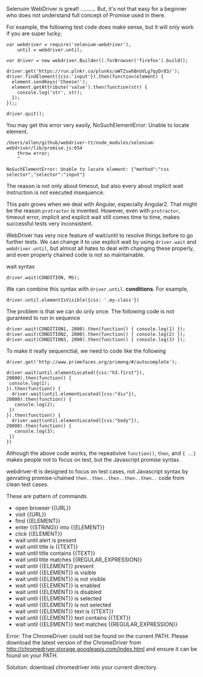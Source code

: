Selenuim WebDriver is great! ..........  But, it's not that easy for a beginner who does not understand full concept of Promise used in there.

For example, the following test code does make sense, but it will only work if you are super lucky;

    var webdriver = require('selenium-webdriver'),
        until = webdriver.until;

    var driver = new webdriver.Builder().forBrowser('firefox').build();

    driver.get('https://run.plnkr.co/plunks/aWTZswhBnUVLg7qyDr83/');
    driver.findElement({css:'input'}).then(function(element) {
      element.sendKeys('Cheese!');
      element.getAttribute('value').then(function(str) {
        console.log('str', str); 
      });
    });;

    driver.quit();

You may get this error very easily, NoSuchElementError: Unable to locate element.

    /Users/allen/github/webdriver-tt/node_modules/selenium-webdriver/lib/promise.js:654
        throw error;
        ^

    NoSuchElementError: Unable to locate element: {"method":"css selector","selector":"input"}

The reason is not only about timeout, but also every about implicit wait instruction is not executed insequence.

This pain grows when we deal with Angular, especially Angular2.
That might be the reason `protractor` is invented. However, even with `protractor`, timeout error, implicit and explicit wait still comes time to time, makes successful tests very inconsistent.

WebDriver has very nice feature of wait/until to resolve things before to go further tests.
We can change it to use explicit wait by using `driver.wait` and `webdriver.until`, 
but almost all hates to deal with chainging these properly, and even properly chained code is not so maintainable.

wait syntax

    driver.wait(CONDITION, MS);

We can combine this syntax with `driver.until`. **conditions**. For example, 

    driver.until.elementIsVisible({css: '.my-class'})

The problem is that we can do only once. The following code is not guranteed to run in sequence

    driver.wait(CONDITION1, 2000).then(function() { console.log(1) });
    driver.wait(CONDITION2, 2000).then(function() { console.log(2) });
    driver.wait(CONDITION3, 2000).then(function() { console.log(3) });

To make it really sequenctial, we need to code like the following

    driver.get('http://www.primefaces.org/primeng/#/autocomplete');

    driver.wait(until.elementLocated({css:"h3.first"}), 20000).then(function() {
     console.log(1);
    }).then(function() {
      driver.wait(until.elementLocated({css:"div"}), 20000).then(function() {
       console.log(2);
     })
    }).then(function() {
      driver.wait(until.elementLocated({css:"body"}), 20000).then(function() {
       console.log(3);
     })
    })

Although the above code works, the repeativive `function()`, `then`, and `{ ..}` makes people not to focus on test, but the Javascript promise syntax.

webdriver-tt is designed to focus on test cases, not Javascript syntax by genrating promise-chained `then..then..then..then..then..` code from clean test cases.

These are pattern of commands

  * open browser {{URL}}
  * visit {{URL}}
  * find {{ELEMENT}}
  * enter {{STRING}} into {{ELEMENT}}
  * click {{ELEMENT}}
  * wait until alert is present
  * wait until title is {{TEXT}}
  * wait until title contains {{TEXT}}
  * wait until title matches {{REGULAR_EXPRESSION}}
  * wait until {{ELEMENT}} present
  * wait until {{ELEMENT}} is visible
  * wait until {{ELEMENT}} is not visible
  * wait until {{ELEMENT}} is enabled
  * wait until {{ELEMENT}} is disabled
  * wait until {{ELEMENT}} is selected
  * wait until {{ELEMENT}} is not selected
  * wait until {{ELEMENT}} text is {{TEXT}}
  * wait until {{ELEMENT}} text contains {{TEXT}}
  * wait until {{ELEMENT}} text matches {{REGULAR_EXPRESSION}}

Error: The ChromeDriver could not be found on the current PATH. Please download the latest version of the ChromeDriver from http://chromedriver.storage.googleapis.com/index.html and ensure it can be found on your PATH.

Solution: download chromedriver into your current directory.

